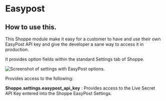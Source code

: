 # Easypost

## How to use this.

This Shoppe module make it easy for a customer to have and use their own EasyPost API key and give the developer a sane way to access it in production.

It provides option fields within the standard Settings tab of Shoppe.

![Screenshot of settings with EasyPost options.](/../screenshots/screenshots/menu.png?raw=true "Screenshot showing EasyPost settings in Shoppe.")

Provides access to the following:

**Shoppe.settings.easypost_api_key** : Provides access to the Live Secret API Key entered into the Shoppe EasyPost Settings.